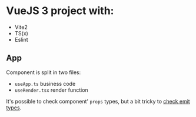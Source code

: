 # VueJS 3 project with:
- Vite2
- TS(x)
- Eslint


## App
Component is split in two files:
- `useApp.ts` business code
- `useRender.tsx` render function

It's possible to check component' `props` types, but a bit tricky to [check emit types](./src/components/hello_world/).

